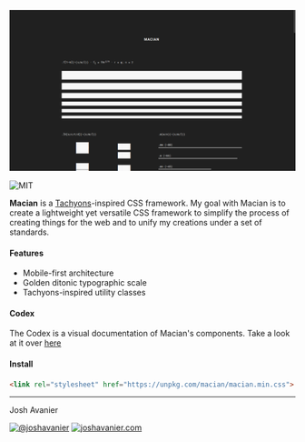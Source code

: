 [![Screenshot](screenshot.png)](https://joshavanier.github.io/macian/)

![MIT](https://joshavanier.github.io/badges/svg/mit.svg)

**Macian** is a [Tachyons](https://tachyons.io/)-inspired CSS framework. My goal with Macian is to create a lightweight yet versatile CSS framework to simplify the process of creating things for the web and to unify my creations under a set of standards.

#### Features
+ Mobile-first architecture
+ Golden ditonic typographic scale
+ Tachyons-inspired utility classes

#### Codex
The Codex is a visual documentation of Macian's components. Take a look at it over [here](https://joshavanier.github.io/macian/)

#### Install
```html
<link rel="stylesheet" href="https://unpkg.com/macian/macian.min.css">
```

---

Josh Avanier

[![@joshavanier](https://joshavanier.github.io/badges/svg/twitter.svg)](https://twitter.com/joshavanier) [![joshavanier.com](https://joshavanier.github.io/badges/svg/website.svg)](https://joshavanier.com)
